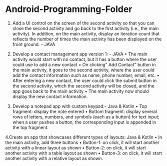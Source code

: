 # Android-Programming-Folder

1. Add a UI control on the screen of the second activity so that you can close the second activity and go back to the first activity (i.e., the main activity). In addition, on the main activity, display an iteration count that reflects the number of times the main activity has been displayed on the front ground. - JAVA

2. Develop a contact management app version 1: - JAVA
•	The main activity would start with no contact, but it has a button where the user could use to add a new contact
•	On clicking” Add Contact” button in the main activity, it goes to the second activity, where the user could add the contact information such as name, phone number, email, etc.
•	After entering a new contact, the user could click the submit button in the second activity, which the second activity will be closed, and the app goes back to the main activity
•	The main activity now should display the new contact information.

3. Develop a notepad app with custom keypad:- Java & Kotlin
•	Top fragment: display the note entered
•	Bottom fragment: display several rows of letters, numbers, and symbols (each as a button) for text input; when a user pushes a button, the corresponding input is appended in the top fragment.

4.Create an app that showcases different types of layouts: Java & Kotlin
•	In the main activity, add three buttons
•	Button-1: on click, it will start another activity with a linear layout as shown
•	Button-2: on click, it will start another activity with a table layout as shown
•	Button-3: on click, it will start another activity with a relative layout as shown.

